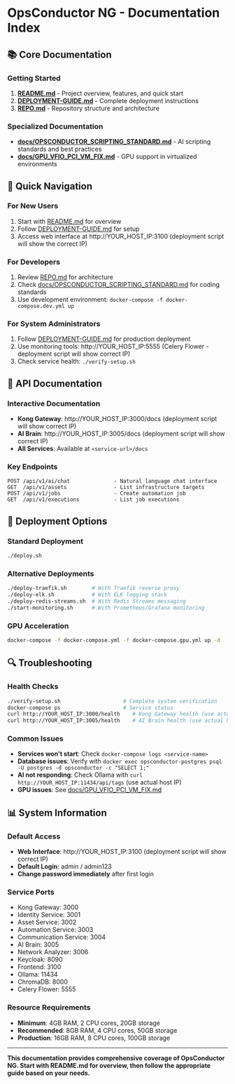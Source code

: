 # OpsConductor NG - Documentation Index

## 📚 Core Documentation

### Getting Started
1. **[README.md](README.md)** - Project overview, features, and quick start
2. **[DEPLOYMENT-GUIDE.md](DEPLOYMENT-GUIDE.md)** - Complete deployment instructions
3. **[REPO.md](REPO.md)** - Repository structure and architecture

### Specialized Documentation
- **[docs/OPSCONDUCTOR_SCRIPTING_STANDARD.md](docs/OPSCONDUCTOR_SCRIPTING_STANDARD.md)** - AI scripting standards and best practices
- **[docs/GPU_VFIO_PCI_VM_FIX.md](docs/GPU_VFIO_PCI_VM_FIX.md)** - GPU support in virtualized environments

## 🎯 Quick Navigation

### For New Users
1. Start with [README.md](README.md) for overview
2. Follow [DEPLOYMENT-GUIDE.md](DEPLOYMENT-GUIDE.md) for setup
3. Access web interface at http://YOUR_HOST_IP:3100 (deployment script will show the correct IP)

### For Developers
1. Review [REPO.md](REPO.md) for architecture
2. Check [docs/OPSCONDUCTOR_SCRIPTING_STANDARD.md](docs/OPSCONDUCTOR_SCRIPTING_STANDARD.md) for coding standards
3. Use development environment: `docker-compose -f docker-compose.dev.yml up`

### For System Administrators
1. Follow [DEPLOYMENT-GUIDE.md](DEPLOYMENT-GUIDE.md) for production deployment
2. Use monitoring tools: http://YOUR_HOST_IP:5555 (Celery Flower - deployment script will show correct IP)
3. Check service health: `./verify-setup.sh`

## 🔧 API Documentation

### Interactive Documentation
- **Kong Gateway**: http://YOUR_HOST_IP:3000/docs (deployment script will show correct IP)
- **AI Brain**: http://YOUR_HOST_IP:3005/docs (deployment script will show correct IP)
- **All Services**: Available at `<service-url>/docs`

### Key Endpoints
```
POST /api/v1/ai/chat              - Natural language chat interface
GET  /api/v1/assets               - List infrastructure targets
POST /api/v1/jobs                 - Create automation job
GET  /api/v1/executions           - List job executions
```

## 🚀 Deployment Options

### Standard Deployment
```bash
./deploy.sh
```

### Alternative Deployments
```bash
./deploy-traefik.sh        # With Traefik reverse proxy
./deploy-elk.sh            # With ELK logging stack
./deploy-redis-streams.sh  # With Redis Streams messaging
./start-monitoring.sh      # With Prometheus/Grafana monitoring
```

### GPU Acceleration
```bash
docker-compose -f docker-compose.yml -f docker-compose.gpu.yml up -d
```

## 🔍 Troubleshooting

### Health Checks
```bash
./verify-setup.sh                    # Complete system verification
docker-compose ps                    # Service status
curl http://YOUR_HOST_IP:3000/health    # Kong Gateway health (use actual host IP)
curl http://YOUR_HOST_IP:3005/health    # AI Brain health (use actual host IP)
```

### Common Issues
- **Services won't start**: Check `docker-compose logs <service-name>`
- **Database issues**: Verify with `docker exec opsconductor-postgres psql -U postgres -d opsconductor -c "SELECT 1;"`
- **AI not responding**: Check Ollama with `curl http://YOUR_HOST_IP:11434/api/tags` (use actual host IP)
- **GPU issues**: See [docs/GPU_VFIO_PCI_VM_FIX.md](docs/GPU_VFIO_PCI_VM_FIX.md)

## 📊 System Information

### Default Access
- **Web Interface**: http://YOUR_HOST_IP:3100 (deployment script will show correct IP)
- **Default Login**: admin / admin123
- **Change password immediately** after first login

### Service Ports
- Kong Gateway: 3000
- Identity Service: 3001
- Asset Service: 3002
- Automation Service: 3003
- Communication Service: 3004
- AI Brain: 3005
- Network Analyzer: 3006
- Keycloak: 8090
- Frontend: 3100
- Ollama: 11434
- ChromaDB: 8000
- Celery Flower: 5555

### Resource Requirements
- **Minimum**: 4GB RAM, 2 CPU cores, 20GB storage
- **Recommended**: 8GB RAM, 4 CPU cores, 50GB storage
- **Production**: 16GB RAM, 8 CPU cores, 100GB storage

---

**This documentation provides comprehensive coverage of OpsConductor NG. Start with README.md for overview, then follow the appropriate guide based on your needs.**